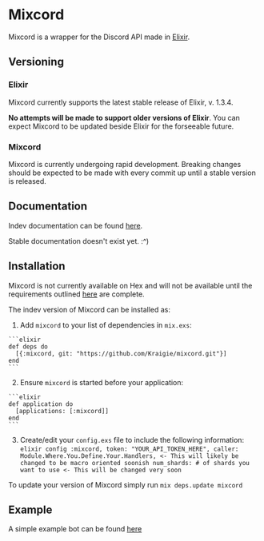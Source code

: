 # Mixcord

Mixcord is a wrapper for the Discord API made in [Elixir](http://elixir-lang.org/).

## Versioning

### Elixir
Mixcord currently supports the latest stable release of Elixir, v. 1.3.4.

**No attempts will be made to support older versions of Elixir**. You can expect Mixcord to be updated beside Elixir for the forseeable future.

### Mixcord
Mixcord is currently undergoing rapid development. Breaking changes should be expected to be made with every commit up until a stable version is released. 

## Documentation
Indev documentation can be found [here](https://kraigie.github.io/mixcord/).

Stable documentation doesn't exist yet. :^)

## Installation

Mixcord is not currently available on Hex and will not be available until the requirements outlined [here](https://github.com/Kraigie/mixcord/projects/1) are complete.

The indev version of Mixcord can be installed as:

  1. Add `mixcord` to your list of dependencies in `mix.exs`:
  
    ```elixir
    def deps do
      [{:mixcord, git: "https://github.com/Kraigie/mixcord.git"}]
    end
    ```
   
  2. Ensure `mixcord` is started before your application: 
    
    ```elixir
    def application do
      [applications: [:mixcord]]
    end
    ```
    
  3. Create/edit your `config.exs` file to include the following information:
    ```elixir
      config :mixcord,
        token: "YOUR_API_TOKEN_HERE",
        caller: Module.Where.You.Define.Your.Handlers, <- This will likely be changed to be macro oriented soonish
        num_shards: # of shards you want to use <- This will be changed very soon
    ```
    
To update your version of Mixcord simply run `mix deps.update mixcord`

## Example
A simple example bot can be found [here](https://github.com/Kraigie/mixbot)
